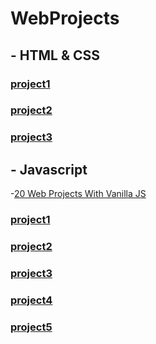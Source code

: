 # WebProjects
<!-- web projects -->

## - HTML & CSS

### [project1](https://saadmu7ammad.github.io/template1_ElzeroWebSchool/#portfolio)
<!-- [Repo](https://github.com/SaadMu7ammad/template1_ElzeroWebSchool)<br> -->
<!-- [website] -->


### [project2](https://saadmu7ammad.github.io/template2_ElzeroWebSchool/)
<!-- [Repo](https://github.com/SaadMu7ammad/template2_ElzeroWebSchool)<br> -->
<!-- ###[website] -->


### [project3](https://saadmu7ammad.github.io/project3-appie/)
<!-- [repo](https://github.com/SaadMu7ammad/project3-appie)<br> -->
<!-- ###[website] -->


## - Javascript
-[20 Web Projects With Vanilla JS](https://github.com/SaadMu7ammad/20Projects_js)

### [project1](https://saadmu7ammad.github.io/exchange_rate/)


### [project2](https://saadmu7ammad.github.io/memory_cards_game/)

### [project3](https://saadmu7ammad.github.io/quran_player/)

<!--### [project5](https://saadmu7ammad.github.io/hangman_game/) -->

### [project4](https://saadmu7ammad.github.io/sortableList/)

### [project5](https://saadmu7ammad.github.io/quran-search/)
